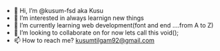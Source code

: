- 👋 Hi, I’m @kusum-fsd aka Kusu
- 👀 I’m interested in always learnign new things
- 🌱 I’m currently learning web development(font and end ....from A to Z) 
- 💞️ I’m looking to collaborate on for now lets call this void();
- 📫 How to reach me? kusumtilgam92@gmail.com

<!---
kusum-fsd/kusum-fsd is a ✨ special ✨ repository because its `README.md` (this file) appears on your GitHub profile.
You can click the Preview link to take a look at your changes.
--->
